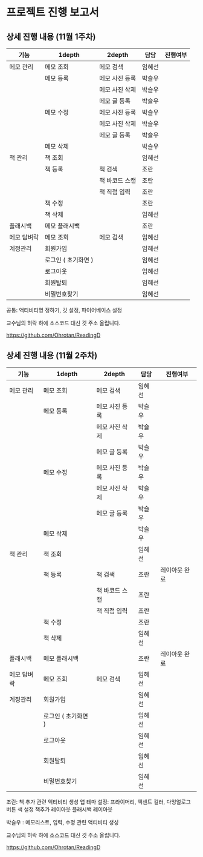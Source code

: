 # 프로젝트 진행 보고서

## 상세 진행 내용 (11월 1주차)

| 기능        | 1depth              | 2depth         | 담당   | 진행여부 |
| ----------- | ------------------- | -------------- | ------ | -------- |
| 메모 관리   | 메모 조회           | 메모 검색      | 임혜선 |          |
|             | 메모 등록           | 메모 사진 등록 | 박슬우 |          |
|             |                     | 메모 사진 삭제 | 박슬우 |          |
|             |                     | 메모 글 등록   | 박슬우 |          |
|             | 메모 수정           | 메모 사진 등록 | 박슬우 |          |
|             |                     | 메모 사진 삭제 | 박슬우 |          |
|             |                     | 메모 글 등록   | 박슬우 |          |
|             | 메모 삭제           |                | 박슬우 |          |
| 책 관리     | 책 조회             |                | 임혜선 |          |
|             | 책 등록             | 책 검색        | 조란   |          |
|             |                     | 책 바코드 스캔 | 조란   |          |
|             |                     | 책 직접 입력   | 조란   |          |
|             | 책 수정             |                | 조란   |          |
|             | 책 삭제             |                | 임혜선 |          |
| 플래시백    | 메모 플래시백       |                | 조란   |          |
| 메모 담벼락 | 메모 조회           | 메모 검색      | 임혜선 |          |
| 계정관리    | 회원가입            |                | 임혜선 |          |
|             | 로그인 ( 초기화면 ) |                | 임혜선 |          |
|             | 로그아웃            |                | 임혜선 |          |
|             | 회원탈퇴            |                | 임혜선 |          |
|             | 비밀번호찾기        |                | 임혜선 |          |

공통: 액티비티명 정하기, 깃 설정, 파이어베이스 설정

교수님의 허락 하에 소스코드 대신 깃 주소 올립니다.

 https://github.com/Ohrotan/ReadingD 



## 상세 진행 내용 (11월 2주차)

| 기능        | 1depth              | 2depth         | 담당   | 진행여부      |
| ----------- | ------------------- | -------------- | ------ | ------------- |
| 메모 관리   | 메모 조회           | 메모 검색      | 임혜선 |               |
|             | 메모 등록           | 메모 사진 등록 | 박슬우 |               |
|             |                     | 메모 사진 삭제 | 박슬우 |               |
|             |                     | 메모 글 등록   | 박슬우 |               |
|             | 메모 수정           | 메모 사진 등록 | 박슬우 |               |
|             |                     | 메모 사진 삭제 | 박슬우 |               |
|             |                     | 메모 글 등록   | 박슬우 |               |
|             | 메모 삭제           |                | 박슬우 |               |
| 책 관리     | 책 조회             |                | 임혜선 |               |
|             | 책 등록             | 책 검색        | 조란   | 레이아웃 완료 |
|             |                     | 책 바코드 스캔 | 조란   |               |
|             |                     | 책 직접 입력   | 조란   |               |
|             | 책 수정             |                | 조란   |               |
|             | 책 삭제             |                | 임혜선 |               |
| 플래시백    | 메모 플래시백       |                | 조란   | 레이아웃 완료 |
| 메모 담벼락 | 메모 조회           | 메모 검색      | 임혜선 |               |
| 계정관리    | 회원가입            |                | 임혜선 |               |
|             | 로그인 ( 초기화면 ) |                | 임혜선 |               |
|             | 로그아웃            |                | 임혜선 |               |
|             | 회원탈퇴            |                | 임혜선 |               |
|             | 비밀번호찾기        |                | 임혜선 |               |

조란: 책 추가 관련 액티비티 생성
앱 테마 설정: 프라이머리, 액센트 컬러, 다잉얼로그 버튼 색 설정
책추가 레이아웃
플래시백 레이아웃

박슬우 : 메모리스트, 입력, 수정 관련 액티비티 생성

교수님의 허락 하에 소스코드 대신 깃 주소 올립니다.

 https://github.com/Ohrotan/ReadingD 